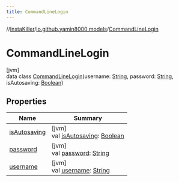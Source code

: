 ```yaml
---
title: CommandLineLogin
---
```

//[InstaKiller](../../../index.html)/[io.github.yamin8000.models](../index.html)/[CommandLineLogin](index.html)



# CommandLineLogin



[jvm]\
data class [CommandLineLogin](index.html)(username: [String](https://kotlinlang.org/api/latest/jvm/stdlib/kotlin/-string/index.html), password: [String](https://kotlinlang.org/api/latest/jvm/stdlib/kotlin/-string/index.html), isAutosaving: [Boolean](https://kotlinlang.org/api/latest/jvm/stdlib/kotlin/-boolean/index.html))



## Properties


| Name | Summary |
|---|---|
| [isAutosaving](is-autosaving.html) | [jvm]<br>val [isAutosaving](is-autosaving.html): [Boolean](https://kotlinlang.org/api/latest/jvm/stdlib/kotlin/-boolean/index.html) |
| [password](password.html) | [jvm]<br>val [password](password.html): [String](https://kotlinlang.org/api/latest/jvm/stdlib/kotlin/-string/index.html) |
| [username](username.html) | [jvm]<br>val [username](username.html): [String](https://kotlinlang.org/api/latest/jvm/stdlib/kotlin/-string/index.html) |

